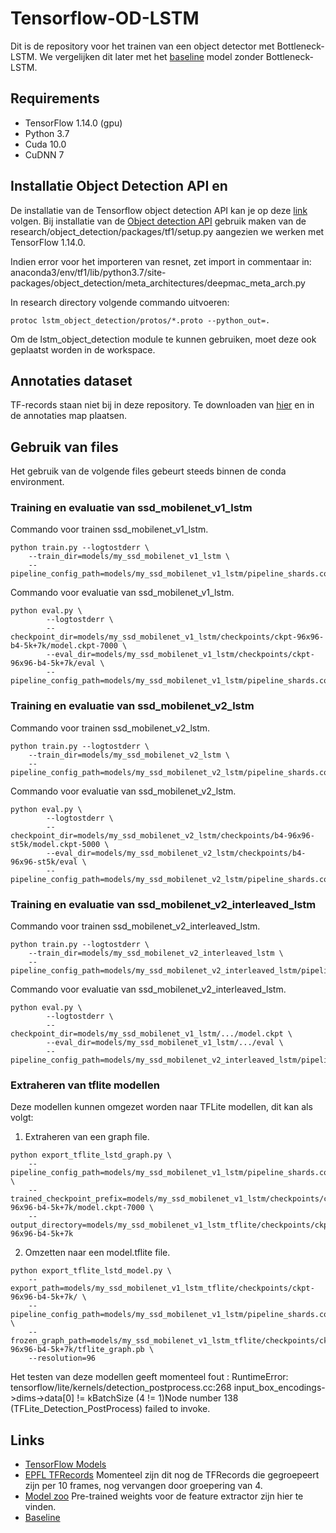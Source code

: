 # Tensorflow-OD-LSTM

Dit is de repository voor het trainen van een object detector met Bottleneck-LSTM. We vergelijken dit later met het [baseline](https://github.com/LeenGadisseur/Tensorflow-OD-API-workspace) model zonder Bottleneck-LSTM.

Requirements 
------------ 
* TensorFlow 1.14.0 (gpu)
* Python 3.7
* Cuda 10.0
* CuDNN 7

Installatie Object Detection API en 
-----------
De installatie van de Tensorflow object detection API kan je op deze
[link](https://tensorflow-object-detection-api-tutorial.readthedocs.io/en/tensorflow-1.14/install.html) volgen. 
Bij installatie van de [Object detection API](https://github.com/tensorflow/models) gebruik maken van de 
research/object_detection/packages/tf1/setup.py aangezien we werken met TensorFlow 1.14.0.

Indien error voor het importeren van resnet, zet import in commentaar in:
anaconda3/env/tf1/lib/python3.7/site-packages/object_detection/meta_architectures/deepmac_meta_arch.py


In research directory volgende commando uitvoeren:
``` 
protoc lstm_object_detection/protos/*.proto --python_out=.
```
Om de lstm_object_detection module te kunnen gebruiken, moet deze ook geplaatst worden in de workspace. 


Annotaties dataset
------------------
TF-records staan niet bij in deze repository. Te downloaden van [hier](https://drive.google.com/drive/folders/148Ss13RS61af6KCZPEoF1SHUKJAEiDz9?usp=sharing) en in de annotaties map plaatsen.


Gebruik van files
------------------
Het gebruik van de volgende files gebeurt steeds binnen de conda environment.

### Training en evaluatie van ssd_mobilenet_v1_lstm

Commando voor trainen ssd_mobilenet_v1_lstm.
```
python train.py --logtostderr \
	--train_dir=models/my_ssd_mobilenet_v1_lstm \
	--pipeline_config_path=models/my_ssd_mobilenet_v1_lstm/pipeline_shards.config 

```

Commando voor evaluatie van ssd_mobilenet_v1_lstm.
```
python eval.py \
        --logtostderr \
        --checkpoint_dir=models/my_ssd_mobilenet_v1_lstm/checkpoints/ckpt-96x96-b4-5k+7k/model.ckpt-7000 \
        --eval_dir=models/my_ssd_mobilenet_v1_lstm/checkpoints/ckpt-96x96-b4-5k+7k/eval \
        --pipeline_config_path=models/my_ssd_mobilenet_v1_lstm/pipeline_shards.config 

```


### Training en evaluatie van ssd_mobilenet_v2_lstm

Commando voor trainen ssd_mobilenet_v2_lstm.
```
python train.py --logtostderr \
	--train_dir=models/my_ssd_mobilenet_v2_lstm \
	--pipeline_config_path=models/my_ssd_mobilenet_v2_lstm/pipeline_shards.config 

```

Commando voor evaluatie van ssd_mobilenet_v2_lstm.
```
python eval.py \
        --logtostderr \
        --checkpoint_dir=models/my_ssd_mobilenet_v2_lstm/checkpoints/b4-96x96-st5k/model.ckpt-5000 \
        --eval_dir=models/my_ssd_mobilenet_v2_lstm/checkpoints/b4-96x96-st5k/eval \
        --pipeline_config_path=models/my_ssd_mobilenet_v2_lstm/pipeline_shards.config 

```



### Training en evaluatie van ssd_mobilenet_v2_interleaved_lstm

Commando voor trainen ssd_mobilenet_v2_interleaved_lstm.
```
python train.py --logtostderr \
	--train_dir=models/my_ssd_mobilenet_v2_interleaved_lstm \
	--pipeline_config_path=models/my_ssd_mobilenet_v2_interleaved_lstm/pipeline_shards.config 

```

Commando voor evaluatie van ssd_mobilenet_v2_interleaved_lstm.
```
python eval.py \
        --logtostderr \
        --checkpoint_dir=models/my_ssd_mobilenet_v1_lstm/.../model.ckpt \
        --eval_dir=models/my_ssd_mobilenet_v1_lstm/.../eval \
        --pipeline_config_path=models/my_ssd_mobilenet_v2_interleaved_lstm/pipeline_shards.config 

```


### Extraheren van tflite modellen

Deze modellen kunnen omgezet worden naar TFLite modellen, dit kan als volgt:

1. Extraheren van een graph file.
```
python export_tflite_lstd_graph.py \
    --pipeline_config_path=models/my_ssd_mobilenet_v1_lstm/pipeline_shards.config \
    --trained_checkpoint_prefix=models/my_ssd_mobilenet_v1_lstm/checkpoints/ckpt-96x96-b4-5k+7k/model.ckpt-7000 \
    --output_directory=models/my_ssd_mobilenet_v1_lstm_tflite/checkpoints/ckpt-96x96-b4-5k+7k

```

2. Omzetten naar een model.tflite file.
```
python export_tflite_lstd_model.py \
    --export_path=models/my_ssd_mobilenet_v1_lstm_tflite/checkpoints/ckpt-96x96-b4-5k+7k/ \
    --pipeline_config_path=models/my_ssd_mobilenet_v1_lstm/pipeline_shards.config \
    --frozen_graph_path=models/my_ssd_mobilenet_v1_lstm_tflite/checkpoints/ckpt-96x96-b4-5k+7k/tflite_graph.pb \
    --resolution=96

```

Het testen van deze modellen geeft momenteel fout : 
RuntimeError: tensorflow/lite/kernels/detection_postprocess.cc:268 input_box_encodings->dims->data[0] != kBatchSize (4 != 1)Node number 138 (TFLite_Detection_PostProcess) failed to invoke.

Links
-----
* [TensorFlow Models](https://github.com/tensorflow/models)
* [EPFL TFRecords](https://drive.google.com/drive/folders/148Ss13RS61af6KCZPEoF1SHUKJAEiDz9?usp=sharing) Momenteel zijn dit nog de TFRecords die gegroepeert zijn per 10 frames, nog vervangen door groepering van 4.
* [Model zoo](https://github.com/tensorflow/models/blob/master/research/object_detection/g3doc/tf1_detection_zoo.md) Pre-trained weights voor de feature extractor zijn hier te vinden.
* [Baseline](https://github.com/LeenGadisseur/Tensorflow-OD-API-workspace)
